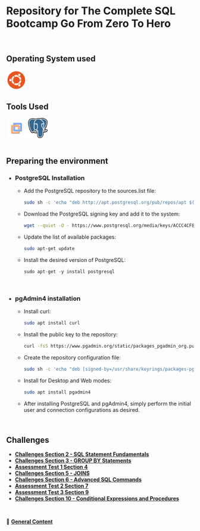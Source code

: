 # **Repository for The Complete SQL Bootcamp Go From Zero To Hero**

<br/>

## **Operating System used**

<picture>
  <img src="./Icons/ubuntu_icon.svg" width="54px" height="54px" title="Ubuntu" alt="Ubuntu Icon"></img>
</picture>

<br/>

## **Tools Used**

<picture>
  <img src="./Icons/vmware_workstation_icon.svg" width="54px" height="54px" title="VMware" alt="VMware Icon"></img>
</picture>
<picture>
  <img src="./Icons/postgresql-icon.svg" width="54px" height="54px" title="PostgreSQL - pgAdmin4" alt="VMware Icon"></img>
</picture>

<br/>
<br/>

## **Preparing the environment**

- ### **PostgreSQL Installation**

  - Add the PostgreSQL repository to the sources.list file:
    ```bash
    sudo sh -c 'echo "deb http://apt.postgresql.org/pub/repos/apt $(lsb_release -cs)-pgdg main" > /etc/apt/sources.list.d/pgdg.list'
    ```
  
  - Download the PostgreSQL signing key and add it to the system:
    ```bash
    wget --quiet -O - https://www.postgresql.org/media/keys/ACCC4CF8.asc | sudo apt-key add -
    ```
  
  - Update the list of available packages:
    ```bash
    sudo apt-get update
    ```
  
  - Install the desired version of PostgreSQL:
    ```sql
    sudo apt-get -y install postgresql
    ```

<br/>

- ### **pgAdmin4 installation**

  - Install curl:
    ```bash
    sudo apt install curl
    ```
  
  - Install the public key to the repository:
    ```bash
    curl -fsS https://www.pgadmin.org/static/packages_pgadmin_org.pub | sudo gpg --dearmor -o /usr/share/keyrings/packages-pgadmin-org.gpg
    ```

  - Create the repository configuration file:
    ```bash
    sudo sh -c 'echo "deb [signed-by=/usr/share/keyrings/packages-pgadmin-org.gpg] https://ftp.postgresql.org/pub/pgadmin/pgadmin4/apt/$(lsb_release -cs) pgadmin4 main" > /etc/apt/sources.list.d/pgadmin4.list && apt update'
    ```

  - Install for Desktop and Web modes:
    ```bash
    sudo apt install pgadmin4
    ```

  - After installing PostgreSQL and pgAdmin4, simply perform the initial user and connection configurations as desired.

<br/>

## **Challenges**

- [**Challenges Section 2 - SQL Statement Fundamentals**](./documentation_challenges/challenges_section_2.md) 
- [**Challenges Section 3 - GROUP BY Statements**](./documentation_challenges/challenges_section_3.md) 
- [**Assessment Test 1 Section 4**](./documentation_challenges/assessment_test_1_section_4.md) 
- [**Challenges Section 5 - JOINS**](./documentation_challenges/challenges_section_5.md)
- [**Challenges Section 6 - Advanced SQL Commands**](./documentation_challenges/challenges_section_6.md)
- [**Assessment Test 2 Section 7**](./documentation_challenges/assessment_test_2_section_7.md)
- [**Assessment Test 3 Section 9**](./documentation_challenges/assessment_test_3_section_9.md.md)
- [**Challenges Section 10 - Conditional Expressions and Procedures**](./documentation_challenges/challenges_section_10.md)

<br/>

 :pushpin: [**General Content**](./general_scripts/)
